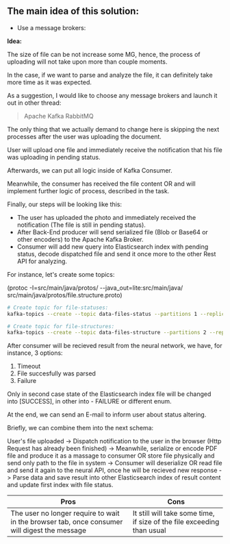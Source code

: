 ## The main idea of this solution:

- Use a message brokers:

**Idea:**

The size of file can be not increase some MG, hence,
the process of uploading will not take upon more than couple moments.

In the case, if we want to parse and analyze the file, it can definitely take more time
as it was expected.

As a suggestion, I would like to choose any message brokers and launch it out in other thread:

> Apache Kafka
> RabbitMQ

The only thing that we actually demand to change here is skipping the
next processes after the user was uploading the document.

User will upload one file and immediately receive the notification
that his file was uploading in pending status.

Afterwards, we can put all logic inside of Kafka Consumer.

Meanwhile, the consumer has received the file content OR and will implement further
logic of process, described in the task.

Finally, our steps will be looking like this:

- The user has uploaded the photo and immediately received the notification (The file is still in pending status).
- After Back-End producer will send serialized file (Blob or Base64 or other encoders) to the Apache Kafka Broker.
- Consumer will add new query into Elasticsearch index with pending status, decode dispatched file and send it once more to the other Rest API for analyzing.

For instance, let's create some topics:

(protoc -I=src/main/java/protos/ --java_out=lite:src/main/java/ src/main/java/protos/file.structure.proto)

```sh
# Create topic for file-statuses:
kafka-topics --create --topic data-files-status --partitions 1 --replication-factor 3 --bootstrap-server <kafka_server_host>:<kafka_server_port>

# Create topic for file-structures:
kafka-topics --create --topic data-files-structure --partitions 2 --replication-factor 4 --bootstrap-server <kafka_server_host>:<kafka_server_port>
```

After consumer will be recieved result from the neural network, we have, for instance, 3 options:

1. Timeout
2. File succesfully was parsed
3. Failure

Only in second case state of the Elasticsearch index file will be changed into [SUCCESS],
in other into - FAILURE or different enum.

At the end, we can send an E-mail to inform user about status altering.

Briefly, we can combine them into the next schema:

User's file uploaded -> Dispatch notification to the user in the browser (Http Request has already been finished) -> Meanwhile, serialize or encode PDF file and produce it as a massage to consumer OR store file physically and send only path to the file in system -> Consumer will deserialize OR read file and send it again to the neural API, once he will be recieved new response -> Parse data and save result into other Elasticsearch index of result content and update first index with file status.

| Pros                                                                                         | Cons                                                                   |
| -------------------------------------------------------------------------------------------- | ---------------------------------------------------------------------- |
| The user no longer require to wait in the browser tab, once consumer will digest the message | It still will take some time, if size of the file exceeding than usual |
